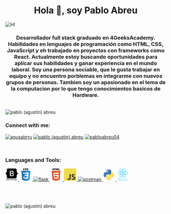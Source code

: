 
<h1 align="center">Hola 👋, soy Pablo Abreu</h1>

![HI](https://media.licdn.com/dms/image/D4D16AQEGvZrbzAfMzQ/profile-displaybackgroundimage-shrink_350_1400/0/1677617165933?e=1684972800&v=beta&t=utS0rnCGIlIYZWEJzhVGm9dVS4lU2KgXLJGMsuzYwZU)

<h3 align="center">Desarrollador full stack graduado en 4GeeksAcademy. Habilidades en lenguajes de programación como HTML, CSS, JavaScript y eh trabajado en proyectos con frameworks como React. Actualmente estoy buscando oportunidades para aplicar sus habilidades y ganar experiencia en el mundo laboral. Soy una persona sociable, que le gusta trabajar en equipo y no encuentro porblemas en integrarme con nuevos grupos de personas. Tambien soy un apasionado en el tema de la computacion por lo que tengo conocimientos basicos de Hardware.</h3>
</br>
<a><img class="d-flex justify-content-center" align="center" src="https://media.tenor.com/5o4BgQAtHDcAAAAC/pikachu-pokemon.gif" alt="pablo (agustin) abreu" height="300" width="400" /></a>
</br>
<h3 align="left">Connect with me:</h3>
<p align="left">
<a href="https://twitter.com/agusabrru" target="blank"><img align="center" src="https://raw.githubusercontent.com/rahuldkjain/github-profile-readme-generator/master/src/images/icons/Social/twitter.svg" alt="agusabrru" height="30" width="40" /></a>
<a href="https://linkedin.com/in/pablo (agustin) abreu" target="blank"><img align="center" src="https://raw.githubusercontent.com/rahuldkjain/github-profile-readme-generator/master/src/images/icons/Social/linked-in-alt.svg" alt="pablo (agustin) abreu" height="30" width="40" /></a>
<a href="https://instagram.com/pabloabreu04" target="blank"><img align="center" src="https://raw.githubusercontent.com/rahuldkjain/github-profile-readme-generator/master/src/images/icons/Social/instagram.svg" alt="pabloabreu04" height="30" width="40" /></a>
</p>
</br>
<h3 align="left">Languages and Tools:</h3>
<p align="left"> <a href="https://getbootstrap.com" target="_blank" rel="noreferrer"> <img src="https://raw.githubusercontent.com/devicons/devicon/master/icons/bootstrap/bootstrap-plain-wordmark.svg" alt="bootstrap" width="40" height="40"/> </a> <a href="https://www.w3schools.com/css/" target="_blank" rel="noreferrer"> <img src="https://raw.githubusercontent.com/devicons/devicon/master/icons/css3/css3-original-wordmark.svg" alt="css3" width="40" height="40"/> </a> <a href="https://flask.palletsprojects.com/" target="_blank" rel="noreferrer"> <img src="https://www.vectorlogo.zone/logos/pocoo_flask/pocoo_flask-icon.svg" alt="flask" width="40" height="40"/> </a> <a href="https://www.w3.org/html/" target="_blank" rel="noreferrer"> <img src="https://raw.githubusercontent.com/devicons/devicon/master/icons/html5/html5-original-wordmark.svg" alt="html5" width="40" height="40"/> </a> <a href="https://developer.mozilla.org/en-US/docs/Web/JavaScript" target="_blank" rel="noreferrer"> <img src="https://raw.githubusercontent.com/devicons/devicon/master/icons/javascript/javascript-original.svg" alt="javascript" width="40" height="40"/> </a> <a href="https://postman.com" target="_blank" rel="noreferrer"> <img src="https://www.vectorlogo.zone/logos/getpostman/getpostman-icon.svg" alt="postman" width="40" height="40"/> </a> <a href="https://www.python.org" target="_blank" rel="noreferrer"> <img src="https://raw.githubusercontent.com/devicons/devicon/master/icons/python/python-original.svg" alt="python" width="40" height="40"/> </a> <a href="https://reactjs.org/" target="_blank" rel="noreferrer"> <img src="https://raw.githubusercontent.com/devicons/devicon/master/icons/react/react-original-wordmark.svg" alt="react" width="40" height="40"/> </a> </p>
</br>
</br>
</br>
<a><img class="d-flex justify-content-center" align="center" src="https://media.tenor.com/ujdfjzBjxCUAAAAC/anime-muchas-gracias.gif" alt="pablo (agustin) abreu" height="250" width="1000" /></a>
